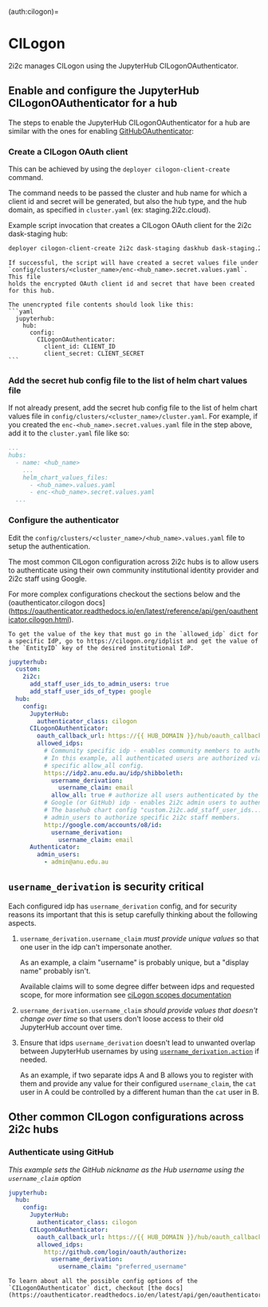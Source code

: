(auth:cilogon)=
# CILogon
2i2c manages CILogon using the JupyterHub CILogonOAuthenticator.

## Enable and configure the JupyterHub CILogonOAuthenticator for a hub

The steps to enable the JupyterHub CILogonOAuthenticator for a hub are similar with the ones for enabling [GitHubOAuthenticator](auth:github-orgs):

### Create a CILogon OAuth client
This can be achieved by using the `deployer cilogon-client-create` command.

The command needs to be passed the cluster and hub name for which a client id and secret will be generated, but also the hub type, and the hub domain, as specified in `cluster.yaml` (ex: staging.2i2c.cloud).

Example script invocation that creates a CILogon OAuth client for the 2i2c dask-staging hub:

```bash
deployer cilogon-client-create 2i2c dask-staging daskhub dask-staging.2i2c.cloud
```

````{note}
If successful, the script will have created a secret values file under `config/clusters/<cluster_name>/enc-<hub_name>.secret.values.yaml`. This file
holds the encrypted OAuth client id and secret that have been created for this hub.

The unencrypted file contents should look like this:
```yaml
  jupyterhub:
    hub:
      config:
        CILogonOAuthenticator:
          client_id: CLIENT_ID
          client_secret: CLIENT_SECRET
```
````

### Add the secret hub config file to the list of helm chart values file
If not already present, add the secret hub config file to the list of helm chart values file in `config/clusters/<cluster_name>/cluster.yaml`. For example, if you created the `enc-<hub_name>.secret.values.yaml` file in the step above, add it to the `cluster.yaml` file like so:

```yaml
...
hubs:
  - name: <hub_name>
    ...
    helm_chart_values_files:
      - <hub_name>.values.yaml
      - enc-<hub_name>.secret.values.yaml
  ...
```

### Configure the authenticator

Edit the `config/clusters/<cluster_name>/<hub_name>.values.yaml` file to setup the authentication.

The most common CILogon configuration across 2i2c hubs is to allow users to authenticate using their own community institutional identity provider and 2i2c staff using Google.

For more complex configurations checkout the sections below and the (oauthenticator.cilogon docs](https://oauthenticator.readthedocs.io/en/latest/reference/api/gen/oauthenticator.cilogon.html).

```{important}
To get the value of the key that must go in the `allowed_idp` dict for a specific IdP, go to https://cilogon.org/idplist and get the value of the `EntityID` key of the desired institutional IdP.
```

```yaml
jupyterhub:
  custom:
    2i2c:
      add_staff_user_ids_to_admin_users: true
      add_staff_user_ids_of_type: google
  hub:
    config:
      JupyterHub:
        authenticator_class: cilogon
      CILogonOAuthenticator:
        oauth_callback_url: https://{{ HUB_DOMAIN }}/hub/oauth_callback
        allowed_idps:
          # Community specific idp - enables community members to authenticate.
          # In this example, all authenticated users are authorized via the idp
          # specific allow_all config.
          https://idp2.anu.edu.au/idp/shibboleth:
            username_derivation:
              username_claim: email
            allow_all: true # authorize all users authenticated by the idp
          # Google (or GitHub) idp - enables 2i2c admin users to authenticate.
          # The basehub chart config "custom.2i2c.add_staff_user_ids..." expands
          # admin_users to authorize specific 2i2c staff members.
          http://google.com/accounts/o8/id:
            username_derivation:
              username_claim: email
      Authenticator:
        admin_users:
          - admin@anu.edu.au
```

## `username_derivation` is security critical

Each configured idp has `username_derivation` config, and for security reasons
its important that this is setup carefully thinking about the following aspects.

1. `username_derivation.username_claim` _must provide unique values_ so that one
   user in the idp can't impersonate another.

   As an example, a claim "username" is probably unique, but a "display name"
   probably isn't.

   Available claims will to some degree differ between idps and requested scope,
   for more information see [ciLogon scopes documentation]
2. `username_derivation.username_claim` _should provide values that doesn't
   change over time_ so that users don't loose access to their old JupyterHub
   account over time.
3. Ensure that idps `username_derivation` doesn't lead to unwanted overlap
   between JupyterHub usernames by using [`username_derivation.action`] if
   needed.

   As an example, if two separate idps A and B allows you to register with them
   and provide any value for their configured `username_claim`, the `cat` user
   in A could be controlled by a different human than the `cat` user in B.

[`username_derivation.action`]: https://oauthenticator.readthedocs.io/en/latest/reference/api/gen/oauthenticator.cilogon.html#oauthenticator.cilogon.CILogonOAuthenticator.allowed_idps
[ciLogon scopes documentation]: https://www.cilogon.org/oidc#h.p_PEQXL8QUjsQm

## Other common CILogon configurations across 2i2c hubs

### Authenticate using GitHub

*This example sets the GitHub nickname as the Hub username using the `username_claim` option*

```yaml
jupyterhub:
  hub:
    config:
      JupyterHub:
        authenticator_class: cilogon
      CILogonOAuthenticator:
        oauth_callback_url: https://{{ HUB_DOMAIN }}/hub/oauth_callback
        allowed_idps:
          http://github.com/login/oauth/authorize:
            username_derivation:
              username_claim: "preferred_username"
```

```{important}
To learn about all the possible config options of the `CILogonOAuthenticator` dict, checkout [the docs](https://oauthenticator.readthedocs.io/en/latest/api/gen/oauthenticator.cilogon.html#oauthenticator.cilogon.CILogonOAuthenticator.allowed_idps).
```